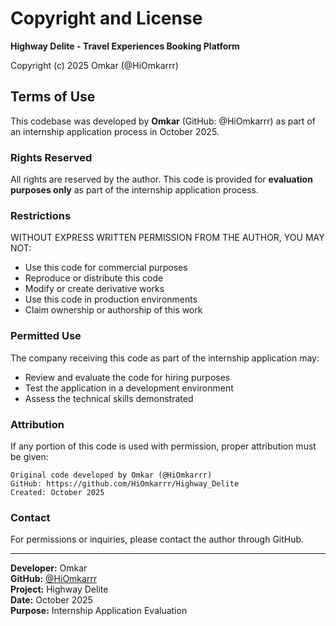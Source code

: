 # Copyright and License

**Highway Delite - Travel Experiences Booking Platform**

Copyright (c) 2025 Omkar (@HiOmkarrr)

## Terms of Use

This codebase was developed by **Omkar** (GitHub: @HiOmkarrr) as part of an internship application process in October 2025.

### Rights Reserved

All rights are reserved by the author. This code is provided for **evaluation purposes only** as part of the internship application process.

### Restrictions

WITHOUT EXPRESS WRITTEN PERMISSION FROM THE AUTHOR, YOU MAY NOT:

- Use this code for commercial purposes
- Reproduce or distribute this code
- Modify or create derivative works
- Use this code in production environments
- Claim ownership or authorship of this work

### Permitted Use

The company receiving this code as part of the internship application may:

- Review and evaluate the code for hiring purposes
- Test the application in a development environment
- Assess the technical skills demonstrated

### Attribution

If any portion of this code is used with permission, proper attribution must be given:

```
Original code developed by Omkar (@HiOmkarrr)
GitHub: https://github.com/HiOmkarrr/Highway_Delite
Created: October 2025
```

### Contact

For permissions or inquiries, please contact the author through GitHub.

---

**Developer:** Omkar  
**GitHub:** [@HiOmkarrr](https://github.com/HiOmkarrr)  
**Project:** Highway Delite  
**Date:** October 2025  
**Purpose:** Internship Application Evaluation
